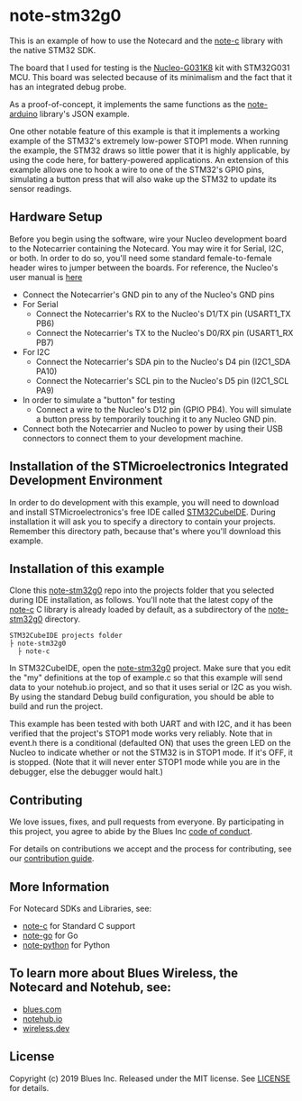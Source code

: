 # note-stm32g0

This is an example of how to use the Notecard and the [note-c][note-c] library
with the native STM32 SDK.

The board that I used for testing is the [Nucleo-G031K8][board] kit with STM32G031 MCU.  This board
was selected because of its minimalism and the fact that it has an integrated debug probe.

As a proof-of-concept, it implements the same functions as the [note-arduino][note-arduino] library's JSON
example.

One other notable feature of this example is that it implements a working example of the
STM32's extremely low-power STOP1 mode.  When running the example, the STM32 draws so little power that
it is highly applicable, by using the code here, for battery-powered applications. An extension of
this example allows one to hook a wire to one of the STM32's GPIO pins, simulating a button press
that will also wake up the STM32 to update its sensor readings.

## Hardware Setup
Before you begin using the software, wire your Nucleo development board to the Notecarrier containing
the Notecard.  You may wire it for Serial, I2C, or both.  In order to do so, you'll need some standard female-to-female
header wires to jumper between the boards.  For reference, the Nucleo's user manual is [here][reference-manual]
- Connect the Notecarrier's GND pin to any of the Nucleo's GND pins
- For Serial
  - Connect the Notecarrier's RX to the Nucleo's D1/TX pin (USART1_TX PB6)
  - Connect the Notecarrier's TX to the Nucleo's D0/RX pin (USART1_RX PB7)
- For I2C
  - Connect the Notecarrier's SDA pin to the Nucleo's D4 pin (I2C1_SDA PA10)
  - Connect the Notecarrier's SCL pin to the Nucleo's D5 pin (I2C1_SCL PA9)
- In order to simulate a "button" for testing
  - Connect a wire to the Nucleo's D12 pin (GPIO PB4).  You will simulate a button press by temporarily
    touching it to any Nucleo GND pin.
- Connect both the Notecarrier and Nucleo to power by using their USB connectors to connect them to your development machine.

## Installation of the STMicroelectronics Integrated Development Environment

In order to do development with this example, you will need to download and install STMicroelectronics's free IDE
called [STM32CubeIDE][ide].  During installation it will ask you to specify a directory to contain your projects.
Remember this directory path, because that's where you'll download this example.

## Installation of this example

Clone this [note-stm32g0][note-stm32g0] repo into the projects folder that you selected during IDE
installation, as follows.  You'll note that the latest copy of the [note-c][note-c] C library is already
loaded by default, as a subdirectory of the [note-stm32g0][note-stm32g0] directory.

```
STM32CubeIDE projects folder
├ note-stm32g0
  ├ note-c  
```

In STM32CubeIDE, open the [note-stm32g0][note-stm32g0] project.  Make sure that you edit the "my" definitions
at the top of example.c so that this example will send data to your notehub.io project, and so that it uses
serial or I2C as you wish.  By using the standard Debug build configuration, you should be able to build and run the project.

This example has been tested with both UART and with I2C, and it has been verified that the project's STOP1 mode
works very reliably.  Note that in event.h there is a conditional (defaulted ON) that uses the green LED on the Nucleo
to indicate whether or not the STM32 is in STOP1 mode.  If it's OFF, it is stopped.  (Note that it will never enter
STOP1 mode while you are in the debugger, else the debugger would halt.)

## Contributing

We love issues, fixes, and pull requests from everyone. By participating in this
project, you agree to abide by the Blues Inc [code of conduct].

For details on contributions we accept and the process for contributing, see our
[contribution guide](CONTRIBUTING.md).

## More Information

For Notecard SDKs and Libraries, see:

* [note-c](note-c) for Standard C support
* [note-go](note-go) for Go
* [note-python](note-python) for Python

## To learn more about Blues Wireless, the Notecard and Notehub, see:

* [blues.com](https://blues.io)
* [notehub.io][Notehub]
* [wireless.dev](https://wireless.dev)

## License

Copyright (c) 2019 Blues Inc. Released under the MIT license. See
[LICENSE](LICENSE) for details.

[blues]: https://blues.com
[notehub]: https://notehub.io
[note-go]: https://github.com/blues/note-go
[note-python]: https://github.com/blues/note-python
[archive]: https://github.com/blues/note-arduino/archive/master.zip
[code of conduct]: https://blues.github.io/opensource/code-of-conduct
[Notehub]: https://notehub.io

[note-stm32g0]: https://github.com/blues/note-stm32g0
[note-c]: https://github.com/blues/note-c
[note-arduino]: https://github.com/blues/note-arduino
[board]: https://www.st.com/en/evaluation-tools/nucleo-g031k8.html
[reference-manual]: https://www.st.com/resource/en/user_manual/dm00622380.pdf
[ide]: https://www.st.com/en/development-tools/stm32cubeide.html
